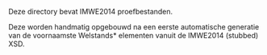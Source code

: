 Deze directory bevat IMWE2014 proefbestanden.

Deze worden handmatig opgebouwd na een eerste automatische generatie van de voornaamste Welstands* elementen
vanuit de IMWE2014 (stubbed) XSD.

